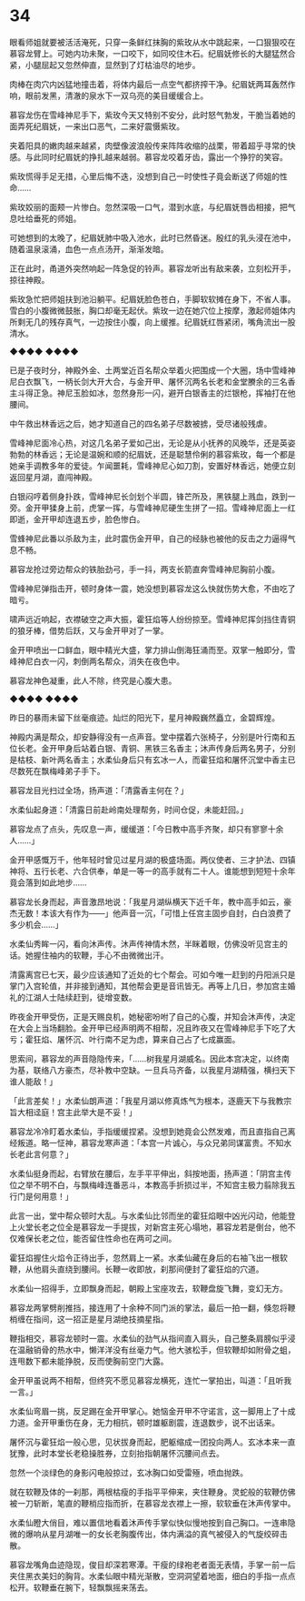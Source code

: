 # 34

眼看师姐就要被活活淹死，只穿一条鲜红抹胸的紫玫从水中跳起来，一口狠狠咬在慕容龙臂上。可她内功未聚，一口咬下，如同咬住木石。纪眉妩修长的大腿猛然合紧，小腿屈起又忽然伸直，显然到了灯枯油尽的地步。

肉棒在肉穴内凶猛地撞击着，将体内最后一点空气都挤搾干净。纪眉妩两耳轰然作响，眼前发黑，清澈的泉水下一双乌亮的美目缓缓合上。

慕容龙伤在雪峰神尼手下，紫玫今天又特别不安分，此时怒气勃发，干脆当着她的面弄死纪眉妩，一来出口恶气，二来好震慑紫玫。

夹着阳具的嫩肉越来越紧，肉壁像波浪般传来阵阵收缩的战栗，带着超乎寻常的快感。与此同时纪眉妩的挣扎越来越弱。慕容龙咬着牙齿，露出一个狰狞的笑容。

紫玫慌得手足无措，心里后悔不迭，没想到自己一时使性子竟会断送了师姐的性命……

紫玫姣丽的面颊一片惨白。忽然深吸一口气，潜到水底，与纪眉妩唇齿相接，把气息吐给垂死的师姐。

可她想到的太晚了，纪眉妩肺中吸入池水，此时已然昏迷。殷红的乳头浸在池中，随着温泉滚涌，血色一点点汤开，渐渐发暗。

正在此时，甬道外突然响起一阵急促的铃声。慕容龙听出有敌来袭，立刻松开手，掠往神殿。

紫玫急忙把师姐扶到池沿躺平。纪眉妩脸色苍白，手脚软软摊在身下，不省人事。雪白的小腹微微鼓胀，胸口却毫无起伏。紫玫一边在她穴位上按摩，激起师姐体内所剩无几的残存真气，一边按住小腹，向上缓推。纪眉妩红唇紧闭，嘴角流出一股清水。

◆◆◆◆ ◆◆◆◆

已是子夜时分，神殿外金、土两堂近百名帮众举着火把围成一个大圈，场中雪峰神尼白衣飘飞，一柄长剑大开大合，与金开甲、屠怀沉两名长老和金堂賸余的三名香主斗得正急。神尼玉脸如冰，忽然身形一闪，避开白银香主的烂银枪，挥袖打在他腰间。

中午救出林香远之后，她才知道自己的四名弟子尽数被掳，受尽诸般残虐。

雪峰神尼面冷心热，对这几名弟子爱如己出，无论是从小抚养的风晚华，还是英姿勃勃的林香远；无论是温婉和顺的纪眉妩，还是聪慧伶俐的慕容紫玫，每一个都是她亲手调教多年的爱徒。乍闻噩耗，雪峰神尼心如刀割，安置好林香远，她便立刻返回星月湖，直闯神殿。

白银闷哼着侧身扑跌，雪峰神尼长剑划个半圆，锋芒所及，黑铁腿上溅血，跌到一旁。金开甲猱身上前，虎掌一挥，与雪峰神尼硬生生拼了一招。雪峰神尼面上一红即逝，金开甲却连退五步，脸色惨白。

雪蜂神尼此番以杀敌为主，此时震伤金开甲，自己的经脉也被他的反击之力逼得气息不畅。

慕容龙抢过旁边帮众的铁胎劲弓，手一抖，两支长箭直奔雪峰神尼胸前小腹。

雪峰神尼弹指击开，顿时身体一震，她没想到慕容龙这么快就伤势大愈，不由吃了暗亏。

啸声远近响起，衣襟破空之声大振，霍狂焰等人纷纷掠至。雪峰神尼挥剑挡住青铜的狼牙棒，借势后跃，又与金开甲对了一掌。

金开甲喷出一口鲜血，眼中精光大盛，掌力排山倒海狂涌而至。双掌一触即分，雪峰神尼白衣一闪，刺倒两名帮众，消失在夜色中。

慕容龙神色凝重，此人不除，终究是心腹大患。

◆◆◆◆ ◆◆◆◆

昨日的暴雨未留下丝毫痕迹。灿烂的阳光下，星月神殿巍然矗立，金碧辉煌。

神殿内满是帮众，却安静得没有一点声音。堂中摆着六张椅子，分别是叶行南和五位长老。金开甲身后站着白银、青铜、黑铁三名香主；沐声传身后两名男子，分别是枯枝、新叶两名香主；水柔仙身后只有玄冰一人，而霍狂焰和屠怀沉堂中香主已尽数死在飘梅峰弟子手下。

慕容龙目光扫过全场，扬声道：「清露香主何在？」

水柔仙起身道：「清露日前赴岭南处理帮务，时间仓促，未能赶回。」

慕容龙点了点头，先叹息一声，缓缓道：「今日教中高手齐聚，却只有寥寥十余人……」

金开甲感慨万千，他年轻时曾见过星月湖的极盛场面。两仪使者、三才护法、四镇神将、五行长老、六合供奉，单是一等一的高手就有二十人。谁能想到短短十余年竟会落到如此地步……

慕容龙长身而起，声音激昂地说：「我星月湖纵横天下近千年，教中高手如云，豪杰无数！本该大有作为——」他声音一沉，「可惜上任宫主固步自封，白白浪费了多少机会……」

水柔仙秀眸一闪，看向沐声传。沐声传神情木然，半眯着眼，仿佛没听见宫主的话。她握住袖内的软鞭，手心不由微微出汗。

清露离宫已七天，最少应该通知了近处的七个帮会。可如今唯一赶到的丹阳派只是掌门入宫轮值，并非接到通知，其他帮会更是音讯皆无。再等上几日，参加宫主婚礼的江湖人士陆续赶到，徒增变数。

昨夜金开甲受伤，正是天赐良机，她秘密吩咐了自己的心腹，并知会沐声传，决定在大会上当场翻脸。金开甲已经声明两不相帮，况且昨夜又在雪峰神尼手下吃了大亏；霍狂焰、屠怀沉、叶行南不足为虑，算来自己占了七成赢面。

思索间，慕容龙的声音隐隐传来，「……树我星月湖威名。因此本宫决定，以终南为基，联络八方豪杰，尽补教中空缺。一旦兵马齐备，以我星月湖精强，横扫天下谁人能敌！」

「此言差矣！」水柔仙朗声道：「我星月湖以修真炼气为根本，逐鹿天下与我教宗旨大相迳庭！宫主此举大是不妥！」

慕容龙冷冷盯着水柔仙，手指缓缓捏紧。没想到她竟会公然发难，而且直指自己离经叛道。略一怔神，慕容龙寒声道：「本宫一片诚心，与众兄弟同谋富贵。不知水长老此言何意？」

水柔仙挺身而起，右臂放在腰后，左手平平伸出，斜按地面，扬声道：「阴宫主传位之举不明不白，与飘梅峰连番恶斗，本教高手折损过半，不知宫主极力翦除我五行门是何用意！」

此言一出，堂中帮众顿时大乱。与水柔仙比邻而坐的霍狂焰眼中凶光闪动，他能登上火堂长老之位全是慕容龙一手提拔，对新宫主死心塌地，慕容龙若是倒台，他不仅难保长老之位，能否留住性命也在两可之间。

霍狂焰握住火焰令正待出手，忽然肩上一紧。水柔仙藏在身后的右袖飞出一根软鞭，从他肩头直绕到腰间。长鞭一收即放，刹那间便封了霍狂焰的穴道。

水柔仙一招得手，立即飘身而起，朝殿上宝座攻去，软鞭盘旋飞舞，变幻无方。

慕容龙两掌劈削推挡，接连用了十余种不同门派的掌法，最后一拍一翻，倏忽将鞭梢缠在指间，这一招正是星月湖绝技摘星指。

鞭指相交，慕容龙顿时一震。水柔仙的劲气从指间直入肩头，自己整条肩膀似乎浸在温融销骨的热水中，懒洋洋没有丝毫力气。他大骇松手，但软鞭却如附骨之蛆，连甩数下都未能挣脱，反而使胸前空门大露。

金开甲虽说两不相帮，但终究不愿见慕容龙横死，连忙一掌拍出，叫道：「且听我一言。」

水柔仙弯眉一挑，反足踢在金开甲掌心。她恼金开甲不守诺言，这一脚用上了十成力道。金开甲重伤在身，无力相抗，顿时雄躯剧震，连退数步，说不出话来。

屠怀沉与霍狂焰一般心思，见状拔身而起，肥躯缩成一团投向两人。玄冰本来一直犹豫，此时本堂长老稳操胜券，立刻抬指朝屠怀沉腰间点去。

忽然一个淡绿色的身影闪电般掠过，玄冰胸口如受雷殛，喷血抛跌。

就在软鞭及体的一刹那，两根枯瘦的手指平平伸来，夹住鞭身。灵蛇般的软鞭仿佛被一刀斩断，笔直的鞭梢应指而折，在慕容龙衣襟上一擦，软软垂在沐声传掌中。

水柔仙瞪大俏目，难以置信地看着沐声传手掌似快似慢地按到自己胸口。一连串隐微的爆响从星月湖唯一的女长老胸腹传出，体内满溢的真气被侵入的气旋绞碎击散。

慕容龙嘴角血迹隐现，俊目却深若寒潭。干瘦的绿袍老者面无表情，手掌一前一后夹住黑衣美妇的胸背。水柔仙眼中精光渐散，空洞洞望着地面，细白的手指一点点松开。软鞭垂在腕下，轻飘飘摇来荡去。
